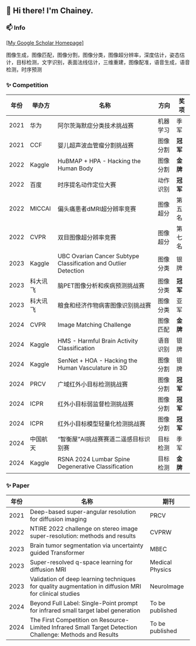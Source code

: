 
## 👋 Hi there! I'm Chainey.

### 📫 Info

[[My Google Scholar Homepage]](https://scholar.google.com/citations?user=h4orPsUAAAAJ&hl=zh-CN&oi=ao)


图像生成，图像匹配，图像分割，图像分类，图像超分辨率，深度估计，姿态估计，目标检测，文字识别，表面法线估计，三维重建，图像配准，语音生成，语音检测，时序预测

  
### ✨ Competition
|  年份  |  举办方  |  名称  |  方向  |  奖项  |
| ---- | ---- | ---- | ---- | ---- |  
| 2021 | 华为 | 阿尔茨海默症分类技术挑战赛 | 机器学习 | 季军 |
| 2021 | CCF | 婴儿超声波血管瘤分割挑战赛 | 图像分割 | **冠军** |
| 2022 | Kaggle | HuBMAP + HPA - Hacking the Human Body | 图像分割 | **金牌** |
| 2022 | 百度 | 时序提名动作定位大赛 | 动作识别 | **冠军** |
| 2022 | MICCAI | 偏头痛患者dMRI超分辨率竞赛 | 图像超分 | 第五名 |
| 2022 | CVPR | 双目图像超分辨率竞赛 | 图像超分 | 第七名 |
| 2023 | Kaggle | UBC Ovarian Cancer Subtype Classification and Outlier Detection | 图像分类 | 银牌 |
| 2023 | 科大讯飞 | 脑PET图像分析和疾病预测挑战赛 | 图像分类 | **冠军** |
| 2023 | 科大讯飞 | 粮食和经济作物病害图像识别挑战赛 | 图像分类 | 亚军 |
| 2024 | CVPR | Image Matching Challenge | 图像匹配 | **金牌**  |
| 2024 | Kaggle | HMS - Harmful Brain Activity Classification | 语音识别 | 银牌 |
| 2024 | Kaggle | SenNet + HOA - Hacking the Human Vasculature in 3D | 图像分割 | 银牌 |
| 2024 | PRCV | 广域红外小目标检测挑战赛 | 图像分割 | **冠军** |
| 2024 | ICPR | 红外小目标弱监督检测挑战赛 | 图像分割 | **冠军** |
| 2024 | ICPR | 红外小目标模型轻量化检测挑战赛 | 图像分割 | **冠军** |
| 2024 | 中国航天 | “智衡屋”AI挑战赛赛道二遥感目标识别赛 | 目标检测 | 季军 |
| 2024 | Kaggle | RSNA 2024 Lumbar Spine Degenerative Classification | 目标检测 | **金牌** |


### ✨ Paper
| 年份 | 名称 | 期刊 |
| ---- | ---- | ---- | 
| 2021 | Deep-based super-angular resolution for diffusion imaging | PRCV |
| 2022 | NTIRE 2022 challenge on stereo image super-resolution: methods and results | CVPRW |
| 2023 | Brain tumor segmentation via uncertainty guided Transformer | MBEC |
| 2023 | Super-resolved q-space learning for diffusion MRI | Medical Physics |
| 2023 | Validation of deep learning techniques for quality augmentation in diffusion MRI for clinical studies | NeuroImage |
| 2024 | Beyond Full Label: Single-Point prompt for infrared small target label generation | To be published |
| 2024 | The First Competition on Resource-Limited Infrared Small Target Detection Challenge: Methods and Results | To be published |



